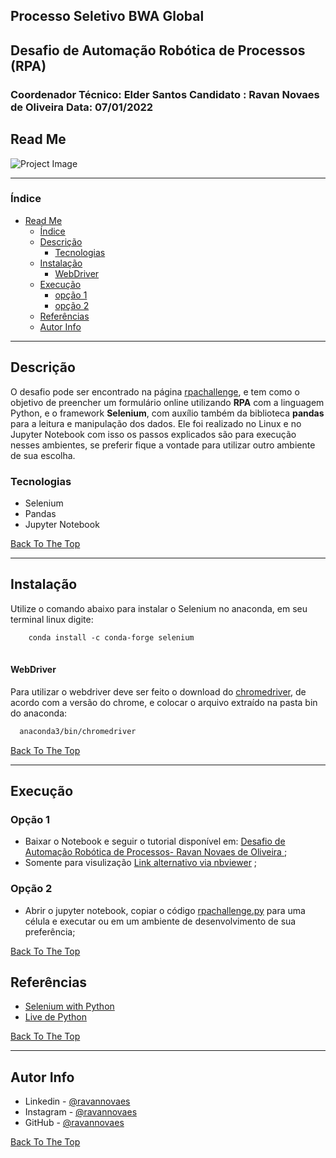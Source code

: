 ## Processo Seletivo BWA Global
## Desafio de Automação Robótica de Processos (RPA)
### Coordenador Técnico: Elder Santos Candidato : Ravan Novaes de Oliveira Data: 07/01/2022


## Read Me

![Project Image](https://miro.medium.com/max/611/1*SW9IzqGWq8n-uhK7UWwzZA.png)

---

###  Índice

- [Read Me](#read-me)
    - [Índice](#índice)
  - [Descrição](#descrição)
    - [ Tecnologias ](#tecnologias)
  - [Instalação](#instalação)
      - [WebDriver](#webdriver)
  - [ Execução ](#execução )
      - [ opção 1 ](#opção-1)
      - [ opção 2 ](#opção-2)
  - [ Referências](#referências)
  - [Autor Info](#autor-info)

---

## Descrição

O desafio pode ser encontrado na página [rpachallenge]( https://www.rpachallenge.com/), e tem como o objetivo de preencher um formulário online utilizando **RPA** com a linguagem Python, e o framework **Selenium**, com auxílio também da biblioteca **pandas** para a leitura e manipulação dos dados. Ele foi realizado no Linux e no Jupyter Notebook com isso os passos explicados são para execução nesses ambientes, se preferir fique a vontade para utilizar outro ambiente de sua escolha. 

### Tecnologias 

- Selenium
- Pandas
- Jupyter Notebook

[Back To The Top](#read-me)

---

## Instalação

Utilize o comando abaixo para instalar o Selenium no anaconda, em seu terminal linux digite:

```html 
    conda install -c conda-forge selenium
   
```
#### WebDriver
Para utilizar o webdriver deve ser feito o download do [chromedriver](pagina:https://chromedriver.chromium.org/downloads), de acordo com a versão do chrome, e colocar o arquivo extraído na pasta bin do anaconda:

```html
  anaconda3/bin/chromedriver
```
[Back To The Top](#read-me)

---
## Execução

### Opção 1

- Baixar o Notebook e seguir o tutorial disponível em: [ Desafio de  Automação Robótica de Processos- Ravan Novaes de Oliveira  ](https://github.com/ravannovaes/desafio-rpa-selenium/blob/main/Desafio%20de%20%20Automa%C3%A7%C3%A3o%20Rob%C3%B3tica%20de%20Processos-%20Ravan%20Novaes%20de%20Oliveira%20.ipynb);
- Somente para visulização [Link alternativo via nbviewer](https://nbviewer.org/github/ravannovaes/desafio-rpa-selenium/blob/main/Desafio%20de%20%20Automa%C3%A7%C3%A3o%20Rob%C3%B3tica%20de%20Processos-%20Ravan%20Novaes%20de%20Oliveira%20.ipynb) ;

### Opção 2

- Abrir o jupyter notebook, copiar o código [ rpachallenge.py](https://github.com/ravannovaes/rpa-selenium-desafio/blob/main/rpachallenge.py) para uma célula e executar ou em um ambiente de desenvolvimento de sua preferência;

[Back To The Top](#read-me)

## Referências
 - [Selenium with Python](https://selenium-python.readthedocs.io/)
 - [Live de Python](https://www.youtube.com/watch?v=PHHXksljGNA&list=PLOQgLBuj2-3LqnMYKZZgzeC7CKCPF375B)

[Back To The Top](#read-me)

---

## Autor Info
- Linkedin - [@ravannovaes](https://www.linkedin.com/in/ravan-novaes-de-oliveira-44930416a/)
- Instagram - [@ravannovaes](https://www.instagram.com/ravannovaes/)
- GitHub -  [@ravannovaes](https://github.com/ravannovaes)

[Back To The Top](#read-me)
